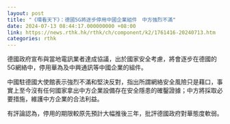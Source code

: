 ```yaml
---
layout: post
title: "《環看天下》：德國5G將逐步停用中國企業組件　中方強烈不滿"
date: 2024-07-13 08:44:17.000000000 +08:00
link: https://news.rthk.hk/rthk/ch/component/k2/1761416-20240713.htm
categories: rthk
---
```


德國政府宣布與當地電訊業者達成協議，出於國家安全考慮，將會逐步在德國的5G網絡中，停用華為及中興通訊等中國企業的組件。

中國駐德國大使館表示強烈不滿和堅決反對，指出所謂網絡安全風險只是藉口，事實上至今沒有任何國家拿出中方企業設備存在安全隱患的確鑿證據；中方將採取必要措施，維護中方企業的合法利益。

有評論認為，停用的期限較原先預計大幅推後三年，批評德國政府對華態度軟弱。
